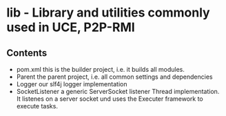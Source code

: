 # lib - Library and utilities commonly used in UCE, P2P-RMI

## Contents

* pom.xml
	this is the builder project, i.e. it builds all modules.
* Parent
	the parent project, i.e. all common settings and dependencies
* Logger
	our slf4j logger implementation
* SocketListener
	a generic ServerSocket listener Thread implementation.
	It listenes on a server socket und uses the Executer framework
	to execute tasks.
